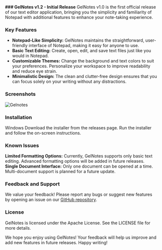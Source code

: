 **### GelNotes v1.2 - Initial Release**
GelNotes v1.0 is the first official release of our text editor application, bringing you the simplicity and familiarity of Notepad with additional features to enhance your note-taking experience.

### **Key Features**

- **Notepad-Like Simplicity:** GelNotes maintains the straightforward, user-friendly interface of Notepad, making it easy for anyone to use.
- **Basic Text Editing:** Create, open, edit, and save text files just like you would in Notepad.
- **Customizable Themes:** Change the background and text colors to suit your preferences. Personalize your workspace to improve readability and reduce eye strain.
- **Minimalistic Design:** The clean and clutter-free design ensures that you can focus solely on your writing without any distractions.

### **Screenshots**
![Gelnotes](https://github.com/user-attachments/assets/d02cefe5-0a84-4600-b98a-3dafde9c1f1c)

### **Installation**
Windows
Download the installer from the releases page.
Run the installer and follow the on-screen instructions.

### **Known Issues**
**Limited Formatting Options:** Currently, GelNotes supports only basic text editing. Advanced formatting options will be added in future releases.
**Single Document Interface:** Only one document can be opened at a time. Multi-document support is planned for a future update.
### **Feedback and Support**
We value your feedback! Please report any bugs or suggest new features by opening an issue on our [GitHub repository](https://github.com/Joojmusic/Gelnotes).

### **License**
GelNotes is licensed under the Apache License. See the LICENSE file for more details.

We hope you enjoy using GelNotes! Your feedback will help us improve and add new features in future releases. Happy writing!
